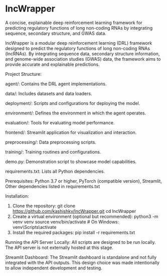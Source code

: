 # lncWrapper
A concise, explainable deep reinforcement learning framework for predicting regulatory functions of long non-coding RNAs by integrating sequence, secondary structure, and GWAS data. 

lncWrapper is a modular deep reinforcement learning (DRL) framework designed to predict the regulatory functions of long non-coding RNAs (lncRNAs). By integrating sequence data, secondary structure information, and genome-wide association studies (GWAS) data, the framework aims to provide accurate and explainable predictions.

Project Structure:

agent/: Contains the DRL agent implementations.

data/: Includes datasets and data loaders.

deployment/: Scripts and configurations for deploying the model.

environment/: Defines the environment in which the agent operates.

evaluation/: Tools for evaluating model performance.

frontend/: Streamlit application for visualization and interaction.

preprocessing/: Data preprocessing scripts.

training/: Training routines and configurations.

demo.py: Demonstration script to showcase model capabilities.

requirements.txt: Lists all Python dependencies.

Prerequisites:
Python 3.7 or higher, PyTorch (compatible version), Streamlit, Other dependencies listed in requirements.txt


Installation:
1. Clone the repository:
   git clone https://github.com/kashishky/lncWrapper.git
   cd lncWrapper
2. Create a virtual environment (optional but recommended):
   python3 -m venv venv
   source venv/bin/activate  # On Windows: venv\Scripts\activate
3. Install the required packages:
   pip install -r requirements.txt


Running the API Server Locally: All scripts are designed to be run locally. The API server is not externally hosted at this stage.

Streamlit Dashboard: The Streamlit dashboard is standalone and not fully integrated with the API outputs. This design choice was made intentionally to allow independent development and testing.


